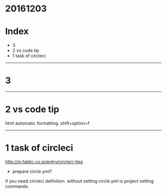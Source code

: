 # 20161203

# Index
- 3 
- 2 vs code tip
- 1 task of circleci 

-------------------------
# 3 



-------------------------
# 2 vs code tip

html automatic formatting.
shift+option+f


-------------------------
# 1 task of circleci

http://in.fablic.co.jp/entry/circleci-tips

- prepare circle.yml?

if you need circleci definition. 
without setting circle.yml is project setting commands.




